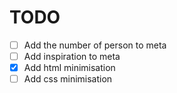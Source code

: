 # TODO

- [ ] Add the number of person to meta
- [ ] Add inspiration to meta
- [x] Add html minimisation
- [ ] Add css minimisation
